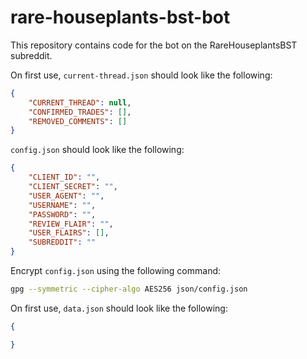 # rare-houseplants-bst-bot

This repository contains code for the bot on the RareHouseplantsBST subreddit.

On first use, `current-thread.json` should look like the following:

```json
{
    "CURRENT_THREAD": null,
    "CONFIRMED_TRADES": [],
    "REMOVED_COMMENTS": []
}
```

`config.json` should look like the following:

```json
{
    "CLIENT_ID": "",
    "CLIENT_SECRET": "",
    "USER_AGENT": "",
    "USERNAME": "",
    "PASSWORD": "",
    "REVIEW_FLAIR": "",
    "USER_FLAIRS": [],
    "SUBREDDIT": ""
}
```

Encrypt `config.json` using the following command:

```bash
gpg --symmetric --cipher-algo AES256 json/config.json
```

On first use, `data.json` should look like the following:

```json
{

}
```
